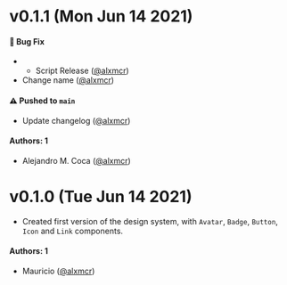 # v0.1.1 (Mon Jun 14 2021)

#### 🐛 Bug Fix

- - Script Release ([@alxmcr](https://github.com/alxmcr))
- Change name ([@alxmcr](https://github.com/alxmcr))

#### ⚠️ Pushed to `main`

- Update changelog ([@alxmcr](https://github.com/alxmcr))

#### Authors: 1

- Alejandro M. Coca ([@alxmcr](https://github.com/alxmcr))

# v0.1.0 (Tue Jun 14 2021)

- Created first version of the design system, with `Avatar`, `Badge`, `Button`, `Icon` and `Link` components.

#### Authors: 1

- Mauricio ([@alxmcr](https://github.com/alxmcr))
